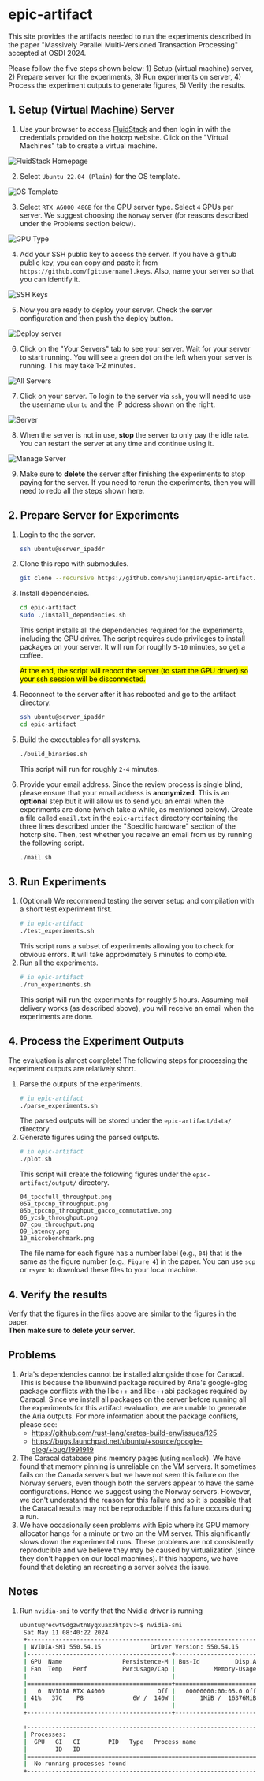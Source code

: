 # epic-artifact

This site provides the artifacts needed to run the experiments described in the paper "Massively Parallel Multi-Versioned Transaction Processing" accepted at OSDI 2024.

Please follow the five steps shown below: 1) Setup (virtual machine) server, 2) Prepare server for the experiments, 3) Run experiments on server, 4) Process the experiment outputs to generate figures, 5) Verify the results.

## 1. Setup (Virtual Machine) Server

1. Use your browser to access [FluidStack](https://console.fluidstack.io) and then login in with the credentials provided on the hotcrp website. Click on the "Virtual Machines" tab to create a virtual machine.

![FluidStack Homepage](<figs/1-welcome.png>)

2. Select `Ubuntu 22.04 (Plain)` for the OS template.

![OS Template](<figs/2-os-template.png>)

3. Select `RTX A6000 48GB` for the GPU server type. Select `4` GPUs per server. We suggest choosing the `Norway` server (for reasons described under the Problems section below).

![GPU Type](<figs/3-gpu-selection.png>)

4. Add your SSH public key to access the server. If you have a github public key, you can copy and paste it from `https://github.com/[gitusername].keys`. Also, name your server so that you can identify it.

![SSH Keys](<figs/4-ssh-key.png>)

5. Now you are ready to deploy your server. Check the server configuration and then push the deploy button.

![Deploy server](<figs/5-deploy.png>)

6. Click on the "Your Servers" tab to see your server. Wait for your server to start running. You will see a green dot on the left when your server is running. This may take 1-2 minutes.

![All Servers](<figs/6-all-servers.png>)

7. Click on your server. To login to the server via `ssh`, you will need to use the username `ubuntu` and the IP address shown on the right.

![Server](<figs/7-server.png>)

8. When the server is not in use, **stop** the server to only pay the idle rate. You can restart the server at any time and continue using it.

![Manage Server](<figs/8-manage-server.png>)

9. Make sure to **delete** the server after finishing the experiments to stop paying for the server. If you need to rerun the experiments, then you will need to redo all the steps shown here.

## 2. Prepare Server for Experiments
1. Login to the the server.
   ```bash
   ssh ubuntu@server_ipaddr
   ```
1. Clone this repo with submodules.
   ```bash
   git clone --recursive https://github.com/ShujianQian/epic-artifact.git
   ```
1. Install dependencies.
   ```bash
   cd epic-artifact
   sudo ./install_dependencies.sh
   ```
   This script installs all the dependencies required for the experiments, including the GPU driver. The script requires sudo privileges to install packages on your server. It will run for roughly `5-10` minutes, so get a coffee.

   <mark> At the end, the script will reboot the server (to start the GPU driver) so your ssh session will be disconnected.</mark>
1. Reconnect to the server after it has rebooted and go to the artifact directory.
   ```bash
   ssh ubuntu@server_ipaddr
   cd epic-artifact
   ```
1. Build the executables for all systems.
   ```bash
   ./build_binaries.sh
   ```
   This script will run for roughly `2-4` minutes.
1. Provide your email address. Since the review process is single blind, please ensure that your email address is **anonymized**. This is an **optional** step but it will allow us to send you an email when the experiments are done (which take a while, as mentioned below). Create a file called `email.txt` in the `epic-artifact` directory containing the three lines described under the "Specific hardware" section of the hotcrp site. Then, test whether you receive an email from us by running the following script.
   ```bash
   ./mail.sh
   ```
## 3. Run Experiments
1. (Optional) We recommend testing the server setup and compilation with a short test experiment first.
   ```bash
   # in epic-artifact
   ./test_experiments.sh
   ```
   This script runs a subset of experiments allowing you to check for obvious errors. It will take approximately `6` minutes to complete.
1. Run all the experiments.
   ```bash
   # in epic-artifact
   ./run_experiments.sh
   ```
   This script will run the experiments for roughly `5` hours. Assuming mail delivery works (as described above), you will receive an email when the experiments are done.
## 4. Process the Experiment Outputs
The evaluation is almost complete! The following steps for processing the experiment outputs are relatively short. 
1. Parse the outputs of the experiments.
   ```bash
   # in epic-artifact
   ./parse_experiments.sh
   ```
   The parsed outputs will be stored under the `epic-artifact/data/` directory.
2. Generate figures using the parsed outputs.
   ```bash
   # in epic-artifact
   ./plot.sh
   ```
   This script will create the following figures under the `epic-artifact/output/` directory.
   ```
   04_tpccfull_throughput.png
   05a_tpccnp_throughput.png
   05b_tpccnp_throughput_gacco_commutative.png
   06_ycsb_throughput.png
   07_cpu_throughput.png
   09_latency.png
   10_microbenchmark.png
   ```
   The file name for each figure has a number label (e.g., `04`) that is the same as the figure number (e.g., `Figure 4`) in the paper. You can use `scp` or `rsync` to download these files to your local machine.
## 4. Verify the results
Verify that the figures in the files above are similar to the figures in the paper.\
**Then make sure to delete your server.**

## Problems
1. Aria's dependencies cannot be installed alongside those for Caracal. This is because the libunwind package required by Aria's google-glog package conflicts with the libc++ and libc++abi packages required by Caracal. Since we install all packages on the server before running all the experiments for this artifact evaluation, we are unable to generate the Aria outputs. For more information about the package conflicts, please see:
    - https://github.com/rust-lang/crates-build-env/issues/125
    - https://bugs.launchpad.net/ubuntu/+source/google-glog/+bug/1991919
2. The Caracal database pins memory pages (using `memlock`). We have found that memory pinning is unreliable on the VM servers. It sometimes fails on the Canada servers but we have not seen this failure on the Norway servers, even though both the servers appear to have the same configurations. Hence we suggest using the Norway servers. However, we don't understand the reason for this failure and so it is possible that the Caracal results may not be reproducible if this failure occurs during a run.
3. We have occasionally seen problems with Epic where its GPU memory allocator hangs for a minute or two on the VM server. This significantly slows down the experimental runs. These problems are not consistently reproducible and we believe they may be caused by virtualization (since they don't happen on our local machines). If this happens, we have found that deleting an recreating a server solves the issue. 

## Notes
1. Run `nvidia-smi` to verify that the Nvidia driver is running
   ```bash
   ubuntu@recwt9dgzwtn8yqxuax3htpzv:~$ nvidia-smi
    Sat May 11 08:40:22 2024
    +-----------------------------------------------------------------------------------------+
    | NVIDIA-SMI 550.54.15              Driver Version: 550.54.15      CUDA Version: 12.4     |
    |-----------------------------------------+------------------------+----------------------+
    | GPU  Name                 Persistence-M | Bus-Id          Disp.A | Volatile Uncorr. ECC |
    | Fan  Temp   Perf          Pwr:Usage/Cap |           Memory-Usage | GPU-Util  Compute M. |
    |                                         |                        |               MIG M. |
    |=========================================+========================+======================|
    |   0  NVIDIA RTX A4000               Off |   00000000:00:05.0 Off |                  Off |
    | 41%   37C    P8              6W /  140W |       1MiB /  16376MiB |      0%      Default |
    |                                         |                        |                  N/A |
    +-----------------------------------------+------------------------+----------------------+

    +-----------------------------------------------------------------------------------------+
    | Processes:                                                                              |
    |  GPU   GI   CI        PID   Type   Process name                              GPU Memory |
    |        ID   ID                                                               Usage      |
    |=========================================================================================|
    |  No running processes found                                                             |
    +-----------------------------------------------------------------------------------------+
   ```

